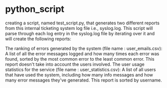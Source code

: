 # python_script
creating a script, named test_script.py, that generates two different reports from this internal ticketing system log file i.e., syslog.log. This script will parse through each log entry in the syslog.log file by iterating over it and will create the following reports:

The ranking of errors generated by the system (file name : user_emails.csv):
A list of all the error messages logged and how many times each error was found, sorted by the most common error to the least common error. This report doesn't take into account the users involved.
The user usage statistics for the service (file name : user_statistics.csv): 
A list of all users that have used the system, including how many info messages and how many error messages they've generated. This report is sorted by username.
